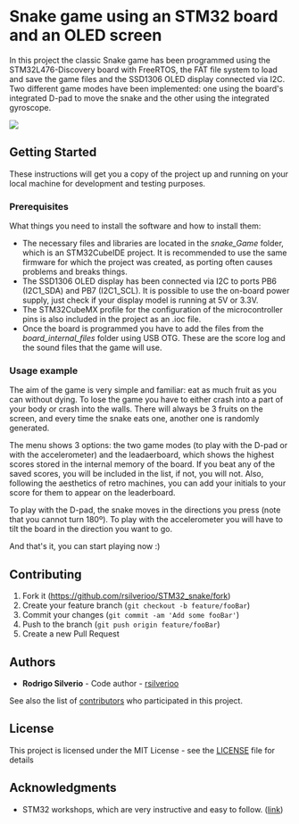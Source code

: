 # Snake game using an STM32 board and an OLED screen

In this project the classic Snake game has been programmed using the STM32L476-Discovery board with FreeRTOS, the FAT file system to load and save the game files and the SSD1306 OLED display connected via I2C. Two different game modes have been implemented: one using the board's integrated D-pad to move the snake and the other using the integrated gyroscope.

![](https://i.ibb.co/rHQWGTG/snake.png)

## Getting Started

These instructions will get you a copy of the project up and running on your local machine for development and testing purposes.

### Prerequisites

What things you need to install the software and how to install them:

* The necessary files and libraries are located in the *snake_Game* folder, which is an STM32CubeIDE project. It is recommended to use the same firmware for which the project was created, as porting often causes problems and breaks things.
* The SSD1306 OLED display has been connected via I2C to ports PB6 (I2C1_SDA) and PB7 (I2C1_SCL). It is possible to use the on-board power supply, just check if your display model is running at 5V or 3.3V.
* The STM32CubeMX profile for the configuration of the microcontroller pins is also included in the project as an .ioc file.
* Once the board is programmed you have to add the files from the *board_internal_files* folder using USB OTG. These are the score log and the sound files that the game will use.

### Usage example

The aim of the game is very simple and familiar: eat as much fruit as you can without dying. To lose the game you have to either crash into a part of your body or crash into the walls. There will always be 3 fruits on the screen, and every time the snake eats one, another one is randomly generated.

The menu shows 3 options: the two game modes (to play with the D-pad or with the accelerometer) and the leadaerboard, which shows the highest scores stored in the internal memory of the board. If you beat any of the saved scores, you will be included in the list, if not, you will not. Also, following the aesthetics of retro machines, you can add your initials to your score for them to appear on the leaderboard.

To play with the D-pad, the snake moves in the directions you press (note that you cannot turn 180º).
To play with the accelerometer you will have to tilt the board in the direction you want to go.

And that's it, you can start playing now :)

## Contributing

1. Fork it (<https://github.com/rsilverioo/STM32_snake/fork>)
2. Create your feature branch (`git checkout -b feature/fooBar`)
3. Commit your changes (`git commit -am 'Add some fooBar'`)
4. Push to the branch (`git push origin feature/fooBar`)
5. Create a new Pull Request

## Authors

* **Rodrigo Silverio** - Code author - [rsilverioo](https://github.com/rsilverioo)

See also the list of [contributors](https://github.com/rsilverioo/STM32_snake/contributors) who participated in this project.

## License

This project is licensed under the MIT License - see the [LICENSE](LICENSE) file for details

## Acknowledgments

* STM32 workshops, which are very instructive and easy to follow. ([link](https://www.youtube.com/playlist?list=PLnMKNibPkDnEjzo8KjF1DW2Nfr8n7P4cx))

